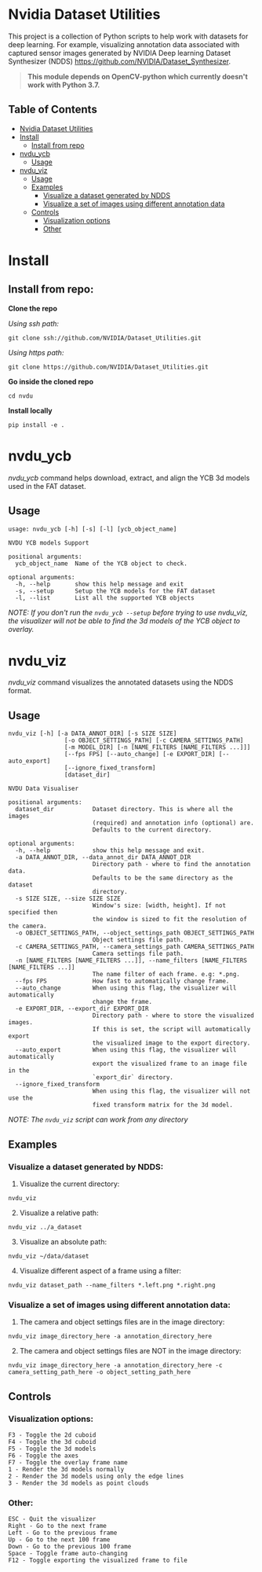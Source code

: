 # Nvidia Dataset Utilities
This project is a collection of Python scripts to help work with datasets for deep learning.  For example, visualizing annotation data associated with captured sensor images generated by NVIDIA Deep learning Dataset Synthesizer (NDDS) https://github.com/NVIDIA/Dataset_Synthesizer.
> **This module depends on OpenCV-python which currently doesn't work with Python 3.7.**

## Table of Contents
- [Nvidia Dataset Utilities](#nvidia-dataset-utilities)
- [Install](#install)
    - [Install from repo](#install-from-repo)
- [nvdu_ycb](#nvdu_ycb)
    - [Usage](#usage)
- [nvdu_viz](#nvdu_viz)
    - [Usage](#usage-1)
    - [Examples](#examples)
        - [Visualize a dataset generated by NDDS](#visualize-a-standard-nvdu-dataset-directory)
        - [Visualize a set of images using different annotation data](#visualize-a-set-of-images-using-a-different-annotation-data)
    - [Controls](#controls)
        - [Visualization options](#visualization-options)
        - [Other](#other)

# Install
## Install from repo:
**Clone the repo**

_Using ssh path:_
```
git clone ssh://github.com/NVIDIA/Dataset_Utilities.git
```
_Using https path:_
```
git clone https://github.com/NVIDIA/Dataset_Utilities.git
```
**Go inside the cloned repo**
```
cd nvdu
```

**Install locally**

`pip install -e .`

# nvdu_ycb
_nvdu_ycb_ command helps download, extract, and align the YCB 3d models used in the FAT dataset.
## Usage
```
usage: nvdu_ycb [-h] [-s] [-l] [ycb_object_name]

NVDU YCB models Support

positional arguments:
  ycb_object_name  Name of the YCB object to check.

optional arguments:
  -h, --help       show this help message and exit
  -s, --setup      Setup the YCB models for the FAT dataset
  -l, --list       List all the supported YCB objects
```

*NOTE: If you don't run the `nvdu_ycb --setup` before trying to use nvdu_viz, the visualizer will not be able to find the 3d models of the YCB object to overlay.*

# nvdu_viz
_nvdu_viz_ command visualizes the annotated datasets using the NDDS format.
## Usage
```
nvdu_viz [-h] [-a DATA_ANNOT_DIR] [-s SIZE SIZE]
                [-o OBJECT_SETTINGS_PATH] [-c CAMERA_SETTINGS_PATH]
                [-m MODEL_DIR] [-n [NAME_FILTERS [NAME_FILTERS ...]]]
                [--fps FPS] [--auto_change] [-e EXPORT_DIR] [--auto_export]
                [--ignore_fixed_transform]
                [dataset_dir]

NVDU Data Visualiser

positional arguments:
  dataset_dir           Dataset directory. This is where all the images
                        (required) and annotation info (optional) are.
                        Defaults to the current directory.

optional arguments:
  -h, --help            show this help message and exit.
  -a DATA_ANNOT_DIR, --data_annot_dir DATA_ANNOT_DIR
                        Directory path - where to find the annotation data.
                        Defaults to be the same directory as the dataset
                        directory.
  -s SIZE SIZE, --size SIZE SIZE
                        Window's size: [width, height]. If not specified then
                        the window is sized to fit the resolution of the camera.
  -o OBJECT_SETTINGS_PATH, --object_settings_path OBJECT_SETTINGS_PATH
                        Object settings file path.
  -c CAMERA_SETTINGS_PATH, --camera_settings_path CAMERA_SETTINGS_PATH
                        Camera settings file path.
  -n [NAME_FILTERS [NAME_FILTERS ...]], --name_filters [NAME_FILTERS [NAME_FILTERS ...]]
                        The name filter of each frame. e.g: *.png.
  --fps FPS             How fast to automatically change frame.
  --auto_change         When using this flag, the visualizer will automatically
                        change the frame.
  -e EXPORT_DIR, --export_dir EXPORT_DIR
                        Directory path - where to store the visualized images.
                        If this is set, the script will automatically export
                        the visualized image to the export directory.
  --auto_export         When using this flag, the visualizer will automatically
                        export the visualized frame to an image file in the
                        `export_dir` directory.
  --ignore_fixed_transform
                        When using this flag, the visualizer will not use the
                        fixed transform matrix for the 3d model.
```
_NOTE: The `nvdu_viz` script can work from any directory_

## Examples
### Visualize a dataset generated by NDDS:
1. Visualize the current directory:
```
nvdu_viz
```
2. Visualize a relative path:
```
nvdu_viz ../a_dataset
```
3. Visualize an absolute path:
```
nvdu_viz ~/data/dataset
```
4. Visualize different aspect of a frame using a filter:
```
nvdu_viz dataset_path --name_filters *.left.png *.right.png
```

### Visualize a set of images using different annotation data:
1. The camera and object settings files are in the image directory:
```
nvdu_viz image_directory_here -a annotation_directory_here
```
2. The camera and object settings files are NOT in the image directory:
```
nvdu_viz image_directory_here -a annotation_directory_here -c camera_setting_path_here -o object_setting_path_here
```

## Controls
### Visualization options:
```
F3 - Toggle the 2d cuboid
F4 - Toggle the 3d cuboid
F5 - Toggle the 3d models
F6 - Toggle the axes
F7 - Toggle the overlay frame name
1 - Render the 3d models normally
2 - Render the 3d models using only the edge lines
3 - Render the 3d models as point clouds
```

### Other:
```
ESC - Quit the visualizer
Right - Go to the next frame
Left - Go to the previous frame
Up - Go to the next 100 frame
Down - Go to the previous 100 frame
Space - Toggle frame auto-changing
F12 - Toggle exporting the visualized frame to file
```